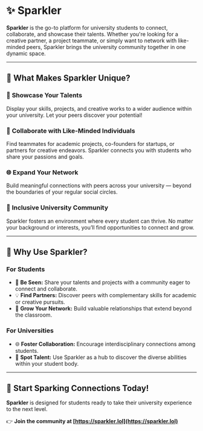 # ✨ Sparkler

**Sparkler** is the go-to platform for university students to connect, collaborate, and showcase their talents. Whether you're looking for a creative partner, a project teammate, or simply want to network with like-minded peers, Sparkler brings the university community together in one dynamic space.

---

## 🌟 What Makes Sparkler Unique?

### 🎨 **Showcase Your Talents**
Display your skills, projects, and creative works to a wider audience within your university. Let your peers discover your potential!

### 🤝 **Collaborate with Like-Minded Individuals**
Find teammates for academic projects, co-founders for startups, or partners for creative endeavors. Sparkler connects you with students who share your passions and goals.

### 🌐 **Expand Your Network**
Build meaningful connections with peers across your university — beyond the boundaries of your regular social circles.

### 🏫 **Inclusive University Community**
Sparkler fosters an environment where every student can thrive. No matter your background or interests, you’ll find opportunities to connect and grow.

---

## 🚀 Why Use Sparkler?

### For Students  
- 🌟 **Be Seen:** Share your talents and projects with a community eager to connect and collaborate.  
- 💡 **Find Partners:** Discover peers with complementary skills for academic or creative pursuits.  
- 🔗 **Grow Your Network:** Build valuable relationships that extend beyond the classroom.

### For Universities  
- 🌐 **Foster Collaboration:** Encourage interdisciplinary connections among students.  
- 🔎 **Spot Talent:** Use Sparkler as a hub to discover the diverse abilities within your student body.

---

## 🌈 Start Sparking Connections Today!

**Sparkler** is designed for students ready to take their university experience to the next level.  

👉 **Join the community at [https://sparkler.lol](https://sparkler.lol)**  
